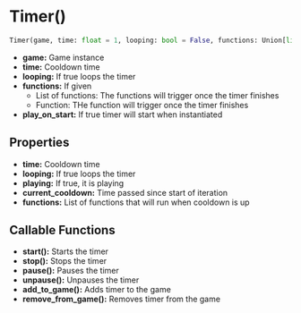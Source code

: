 # Timer()

```py
Timer(game, time: float = 1, looping: bool = False, functions: Union[list, function] = [], play_on_start: bool = True)
```

  * **game:** Game instance
  * **time:** Cooldown time
  * **looping:** If true loops the timer
  * **functions:** If given
    * List of functions: The functions will trigger once the timer finishes 
    * Function: THe function will trigger once the timer finishes
  * **play_on_start:** If true timer will start when instantiated

## Properties

  * **time:** Cooldown time
  * **looping:** If true loops the timer
  * **playing:** If true, it is playing
  * **current_cooldown:** Time passed since start of iteration
  * **functions:** List of functions that will run when cooldown is up

## Callable Functions

  * **start():** Starts the timer
  * **stop():** Stops the timer
  * **pause():** Pauses the timer
  * **unpause():** Unpauses the timer
  * **add_to_game():** Adds timer to the game
  * **remove_from_game():** Removes timer from the game
